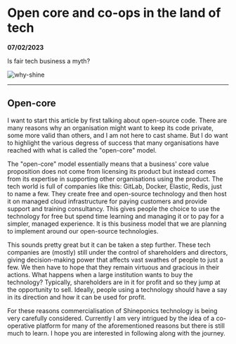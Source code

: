 # Open core and co-ops in the land of tech

<p id="date"><strong>07/02/2023</strong></p>
<p id="desc">Is fair tech business a myth?</p>

![why-shine](/news/articles/why-shine/noun-light-bulb-58666.png)

<hr>

## Open-core

I want to start this article by first talking about open-source code. There are many reasons why an organisation might want to keep its code private, some more valid than others, and I am not here to cast shame. But I do want to highlight the various degress of success that many organisations have reached with what is called the "open-core" model. 

The "open-core" model essentially means that a business' core value proposition does not come from licensing its product but instead comes from its expertise in supporting other organisations using the product. The tech world is full of companies like this: GitLab, Docker, Elastic, Redis, just to name a few. They create free and open-source technology and then host it on managed cloud infrastructure for paying customers and provide support and training consultancy. This gives people the choice to use the technology for free but spend time learning and managing it or to pay for a simpler, managed experience. It is this business model that we are planning to implement around our open-source technologies.

This sounds pretty great but it can be taken a step further. These tech companies are (mostly) still under the control of shareholders and directors, giving decision-making power that affects vast swathes of people to just a few. We then have to hope that they remain virtuous and gracious in their actions. What happens when a large institution wants to buy the technology? Typically, shareholders are in it for profit and so they jump at the opportunity to sell. Ideally, people using a technology should have a say in its direction and how it can be used for profit.

For these reasons commercialisation of Shineponics technology is being very carefully considered. Currently I am very intrigued by the idea of a co-operative platform for many of the aforementioned reasons but there is still much to learn. I hope you are interested in following along with the journey. 